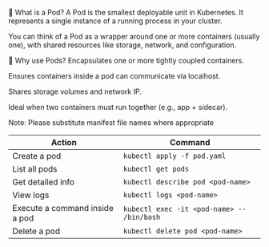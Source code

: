 🔹 What is a Pod?
A Pod is the smallest deployable unit in Kubernetes. It represents a single instance of a running process in your cluster.

You can think of a Pod as a wrapper around one or more containers (usually one), with shared resources like storage, network, and configuration.

📌 Why use Pods?
Encapsulates one or more tightly coupled containers.

Ensures containers inside a pod can communicate via localhost.

Shares storage volumes and network IP.

Ideal when two containers must run together (e.g., app + sidecar).

Note: Please substitute manifest file names where appropriate

| Action                         | Command                                    |
| ------------------------------ | ------------------------------------------ |
| Create a pod                   | `kubectl apply -f pod.yaml`                |
| List all pods                  | `kubectl get pods`                         |
| Get detailed info              | `kubectl describe pod <pod-name>`          |
| View logs                      | `kubectl logs <pod-name>`                  |
| Execute a command inside a pod | `kubectl exec -it <pod-name> -- /bin/bash` |
| Delete a pod                   | `kubectl delete pod <pod-name>`            |
